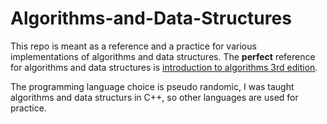 # Algorithms-and-Data-Structures

This repo is meant as a reference and a practice for various implementations of algorithms and data structures.
The **__perfect__** reference for algorithms and data structures is [introduction to algorithms 3rd edition](https://sd.blackball.lv/library/Introduction_to_Algorithms_Third_Edition_(2009).pdf).

The programming language choice is pseudo randomic, I was taught algorithms and data structurs in C++, so other languages are used for practice.
